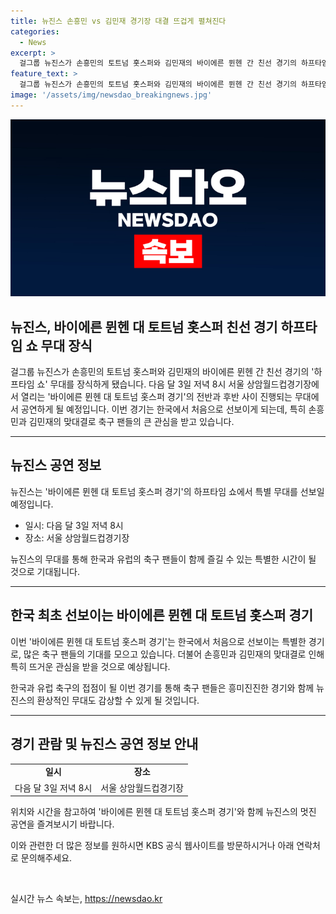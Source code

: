 ```yaml
---
title: 뉴진스 손흥민 vs 김민재 경기장 대결 뜨겁게 펼쳐진다
categories:
  - News
excerpt: >
  걸그룹 뉴진스가 손흥민의 토트넘 홋스퍼와 김민재의 바이에른 뮌헨 간 친선 경기의 하프타임 쇼 무대를 장식합니다. 다가오는 3일 서울 상암월드컵경기장에서 열리는 바이에른 뮌헨 대 토트넘 홋스퍼 경기의 하프타임 쇼에서 뉴진스의 공연이 이뤄집니다. 이는 한국에서 처음으로 벌어지는 바이에른 뮌헨과 토트넘 경기로, 특히 손흥민과 김민재의 맞대결에 축구 팬들의 관심이 높아지고 있습니다.
feature_text: >
  걸그룹 뉴진스가 손흥민의 토트넘 홋스퍼와 김민재의 바이에른 뮌헨 간 친선 경기의 하프타임 쇼 무대를 장식합니다. 다가오는 3일 서울 상암월드컵경기장에서 열리는 바이에른 뮌헨 대 토트넘 홋스퍼 경기의 하프타임 쇼에서 뉴진스의 공연이 이뤄집니다. 이는 한국에서 처음으로 벌어지는 바이에른 뮌헨과 토트넘 경기로, 특히 손흥민과 김민재의 맞대결에 축구 팬들의 관심이 높아지고 있습니다.
image: '/assets/img/newsdao_breakingnews.jpg'
---
```


<p><img src="/assets/img/newsdao_breakingnews.jpg" alt="implanttips 속보" /></p>

<h2>뉴진스, 바이에른 뮌헨 대 토트넘 홋스퍼 친선 경기 하프타임 쇼 무대 장식</h2>

<p data-ke-size="size16">걸그룹 뉴진스가 손흥민의 토트넘 홋스퍼와 김민재의 바이에른 뮌헨 간 친선 경기의 '하프타임 쇼' 무대를 장식하게 됐습니다. 다음 달 3일 저녁 8시 서울 상암월드컵경기장에서 열리는 '바이에른 뮌헨 대 토트넘 홋스퍼 경기'의 전반과 후반 사이 진행되는 무대에서 공연하게 될 예정입니다. 이번 경기는 한국에서 처음으로 선보이게 되는데, 특히 손흥민과 김민재의 맞대결로 축구 팬들의 큰 관심을 받고 있습니다.</p>

<hr>

<h2 data-ke-size="size26">뉴진스 공연 정보</h2>

<p data-ke-size="size16">뉴진스는 '바이에른 뮌헨 대 토트넘 홋스퍼 경기'의 하프타임 쇼에서 특별 무대를 선보일 예정입니다.</p>

<ul>
  <li>일시: 다음 달 3일 저녁 8시</li>
  <li>장소: 서울 상암월드컵경기장</li>
</ul>

<p data-ke-size="size16">뉴진스의 무대를 통해 한국과 유럽의 축구 팬들이 함께 즐길 수 있는 특별한 시간이 될 것으로 기대됩니다.</p>

<hr>

<h2 data-ke-size="size26">한국 최초 선보이는 바이에른 뮌헨 대 토트넘 홋스퍼 경기</h2>

<p data-ke-size="size16">이번 '바이에른 뮌헨 대 토트넘 홋스퍼 경기'는 한국에서 처음으로 선보이는 특별한 경기로, 많은 축구 팬들의 기대를 모으고 있습니다. 더불어 손흥민과 김민재의 맞대결로 인해 특히 뜨거운 관심을 받을 것으로 예상됩니다.</p>

<p data-ke-size="size16">한국과 유럽 축구의 접점이 될 이번 경기를 통해 축구 팬들은 흥미진진한 경기와 함께 뉴진스의 환상적인 무대도 감상할 수 있게 될 것입니다.</p>

<hr>

<h2 data-ke-size="size26">경기 관람 및 뉴진스 공연 정보 안내</h2>

<table>
  <tr>
    <td style="text-align: center; height: 17px;"><b>일시</b></td>
    <td style="text-align: center; height: 17px;"><b>장소</b></td>
  </tr>
  <tr>
    <td style="text-align: center; height: 17px;">다음 달 3일 저녁 8시</td>
    <td style="text-align: center; height: 17px;">서울 상암월드컵경기장</td>
  </tr>
</table>

<p data-ke-size="size16">위치와 시간을 참고하여 '바이에른 뮌헨 대 토트넘 홋스퍼 경기'와 함께 뉴진스의 멋진 공연을 즐겨보시기 바랍니다.</p>

<p data-ke-size="size16">이와 관련한 더 많은 정보를 원하시면 KBS 공식 웹사이트를 방문하시거나 아래 연락처로 문의해주세요.</p>

<p data-ke-size="size16">&nbsp;</p>
실시간 뉴스 속보는, <a href="https://newsdao.kr" rel="dofollow">https://newsdao.kr</a>


